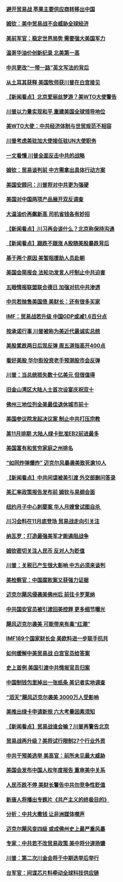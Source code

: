 #### [避开贸易战 苹果主要供应商转移出中国](../pages/nsc412/n10781823.md?t=10140633) 

#### [姆钦：美中贸易战不会威胁全球经济](../pages/nsc412/n10782089.md?t=10140633) 

#### [美前军官：稳定世界局势 需要强大美国军力](../pages/nsc412/n10781975.md?t=10140633) 

#### [温哥华油价创新纪录 北美第一高](../pages/nsc412/n10781901.md?t=10140633) 

#### [中共更改“一带一路”英文写法的背后](../pages/nsc412/n10781696.md?t=10140633) 

#### [从土耳其获释 美国牧师获川普在白宫接见](../pages/nsc412/n10781786.md?t=10140633) 

#### [【新闻看点】北京爱丽丝梦游？美WTO大使警告](../pages/nsc412/n10781549.md?t=10140633) 

#### [川普以力量实现和平 重建美国全球领导地位](../pages/nsc412/n10781730.md?t=10140633) 

#### [美WTO大使：中共经济体制与世贸规范不相容](../pages/nsc412/n10781260.md?t=10140633) 

#### [川普考虑美驻加大使接任驻UN大使职务](../pages/nsc412/n10781507.md?t=10140633) 

#### [一文看懂  川普全面反击中共的战略](../pages/nsc412/n10780060.md?t=10140633) 

#### [姆钦：贸易谈判前 中方需拿出具体行动方案](../pages/nsc412/n10780360.md?t=10140633) 

#### [美国安顾问：川普将对中共更为强硬](../pages/nsc412/n10780579.md?t=10140633) 

#### [美国对中国两项产品展开双反调查](../pages/nsc412/n10780059.md?t=10140633) 

#### [大温油价再飙新高 司机省钱各有妙招](../pages/nsc412/n10780183.md?t=10140633) 

#### [【新闻看点】川习再会谈什么？北京称保持沟通](../pages/nsc412/n10780037.md?t=10140633) 

#### [【新闻看点】跟跌不跟涨 A股随美股暴跌背后](../pages/nsc412/n10780057.md?t=10140633) 

#### [基于两个原因 美暂阻援助人员赴朝](../pages/nsc412/n10779723.md?t=10140633) 

#### [美国会简报会 法轮功发言人吁制止中共迫害](../pages/nsc412/n10779649.md?t=10140633) 

#### [五眼情报联盟联合德日 加强对抗中共渗透](../pages/nsc412/n10779555.md?t=10140633) 

#### [中共若抛售美国债 美财长：还有很多买家](../pages/nsc412/n10779551.md?t=10140633) 

#### [IMF：贸易战若升级 中国GDP或减1.6百分点](../pages/nsc412/n10779387.md?t=10140633) 

#### [按承诺行事 川普被称为美近代最诚实总统](../pages/nsc412/n10779378.md?t=10140633) 

#### [美股累跌两日后现反弹 周五道指高开400点](../pages/nsc412/n10777885.md?t=10140633) 

#### [看好美股 华尔街投资老手预测股市会反弹](../pages/nsc412/n10778604.md?t=10140633) 

#### [川普：当总统损失数十亿美元 但很值得](../pages/nsc412/n10778932.md?t=10140633) 

#### [旧金山湾区大陆人士首次设宴庆祝双十](../pages/nsc412/n10778620.md?t=10140633) 

#### [佛州三地位列全美最佳退休城市前十](../pages/nsc412/n10777888.md?t=10140633) 

#### [美国参议院发起决议案 制止中共打压宗教](../pages/nsc412/n10777584.md?t=10140633) 

#### [美11月排期 大陆人绿卡批准EB2前进最多](../pages/nsc412/n10777900.md?t=10140633) 

#### [美国富有和贫穷家庭之州排名](../pages/nsc412/n10777911.md?t=10140633) 

#### [“如同炸弹爆炸” 迈克尔风暴袭美致死逾10人](../pages/nsc412/n10777806.md?t=10140633) 

#### [【新闻看点】中共间谍被美引渡 外交部删问答录](../pages/nsc412/n10777155.md?t=10140633) 

#### [美汇率政策报告发布前 姆钦与易纲会面](../pages/nsc412/n10777156.md?t=10140633) 

#### [纽约月子中心刺婴案 华人月嫂曾试图自杀 ](../pages/nsc412/n10777493.md?t=10140633) 

#### [川习会料在11月底登场 贸易战走向引关注](../pages/nsc412/n10777468.md?t=10140633) 

#### [纳瓦罗：打造最强美军才能遏阻战争](../pages/nsc412/n10777382.md?t=10140633) 

#### [姆钦密切关注人民币 反对人为贬值](../pages/nsc412/n10777297.md?t=10140633) 

#### [川普：关税已产生很大影响 中方必须来谈判](../pages/nsc412/n10777141.md?t=10140633) 

#### [美检察官：中国腐败案又获强力证据](../pages/nsc412/n10777118.md?t=10140633) 

#### [迈克尔飓风侵袭美佛州后 前往卡罗莱纳](../pages/nsc412/n10777049.md?t=10140633) 

#### [中共国安官员被引渡回美控罪 更多细节曝光](../pages/nsc412/n10775561.md?t=10140633) 

#### [飓风迈克尔袭美 可能带来有毒“红潮”](../pages/nsc412/n10776149.md?t=10140633) 

#### [IMF189个国家财长会 美欧料进一步联手抗共](../pages/nsc412/n10775397.md?t=10140633) 

#### [如何缓解中美贸易战 白宫官员给答案](../pages/nsc412/n10775590.md?t=10140633) 

#### [史上首例 美国引渡中共情报官员归案](../pages/nsc412/n10775224.md?t=10140633) 

#### [中国制钱包里掉出一张纸条 美记者实地调查](../pages/nsc412/n10775105.md?t=10140633) 

#### [“滔天”飓风迈克尔袭美 3000万人受影响](../pages/nsc412/n10775248.md?t=10140633) 

#### [美推出绿卡申请新规 六大考量因素须知](../pages/nsc412/n10774920.md?t=10140633) 

#### [【新闻看点】贸易战谁会输？川普再警告北京](../pages/nsc412/n10774769.md?t=10140633) 

#### [贸易战再升级？美将试行限制27个行业外资](../pages/nsc412/n10774978.md?t=10140633) 

#### [中共干预美选举 美高官：前所未见最大威胁](../pages/nsc412/n10774924.md?t=10140633) 

#### [美国会发布中国人权年度报告 重审美中关系](../pages/nsc412/n10774917.md?t=10140633) 

#### [人民币跌不停 美财长警告中共勿竞争性贬值](../pages/nsc412/n10774778.md?t=10140633) 

#### [新唐人将播出专题片《共产主义的终极目的》](../pages/nsc412/n10767004.md?t=10140633) 

#### [分析：中共大撒钱 让非洲媒体噤声](../pages/nsc412/n10772349.md?t=10140633) 

#### [迈克尔飓风变四级 或成佛州史上最严重风暴](../pages/nsc412/n10774142.md?t=10140633) 

#### [专家：中共若不改贸易政策 美中将分道扬镳](../pages/nsc412/n10773996.md?t=10140633) 

#### [川普：第二次川金会将于中期选举后举行](../pages/nsc412/n10773708.md?t=10140633) 

#### [台军官：间谍芯片料牵动全球科技供应链](../pages/nsc412/n10772822.md?t=10140633) 

